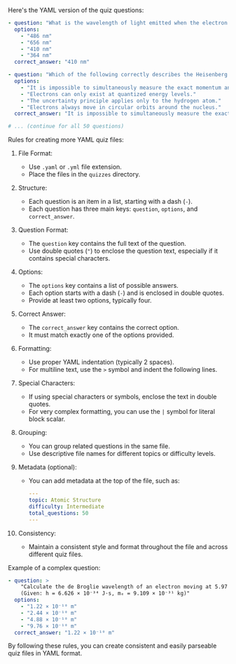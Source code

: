 Here's the YAML version of the quiz questions:

```yaml:study_notes_app/quizzes/atomic_structure.yaml
- question: "What is the wavelength of light emitted when the electron in a hydrogen atom drops from n = 4 to n = 2 level? (Given Rydberg constant R = 1.097 × 10⁷ m⁻¹)"
  options:
    - "486 nm"
    - "656 nm"
    - "410 nm"
    - "364 nm"
  correct_answer: "410 nm"

- question: "Which of the following correctly describes the Heisenberg Uncertainty Principle?"
  options:
    - "It is impossible to simultaneously measure the exact momentum and position of an electron."
    - "Electrons can only exist at quantized energy levels."
    - "The uncertainty principle applies only to the hydrogen atom."
    - "Electrons always move in circular orbits around the nucleus."
  correct_answer: "It is impossible to simultaneously measure the exact momentum and position of an electron."

# ... (continue for all 50 questions)
```

Rules for creating more YAML quiz files:

1. File Format:
   - Use `.yaml` or `.yml` file extension.
   - Place the files in the `quizzes` directory.

2. Structure:
   - Each question is an item in a list, starting with a dash (`-`).
   - Each question has three main keys: `question`, `options`, and `correct_answer`.

3. Question Format:
   - The `question` key contains the full text of the question.
   - Use double quotes (`"`) to enclose the question text, especially if it contains special characters.

4. Options:
   - The `options` key contains a list of possible answers.
   - Each option starts with a dash (`-`) and is enclosed in double quotes.
   - Provide at least two options, typically four.

5. Correct Answer:
   - The `correct_answer` key contains the correct option.
   - It must match exactly one of the options provided.

6. Formatting:
   - Use proper YAML indentation (typically 2 spaces).
   - For multiline text, use the `>` symbol and indent the following lines.

7. Special Characters:
   - If using special characters or symbols, enclose the text in double quotes.
   - For very complex formatting, you can use the `|` symbol for literal block scalar.

8. Grouping:
   - You can group related questions in the same file.
   - Use descriptive file names for different topics or difficulty levels.

9. Metadata (optional):
   - You can add metadata at the top of the file, such as:
     ```yaml
     ---
     topic: Atomic Structure
     difficulty: Intermediate
     total_questions: 50
     ---
     ```

10. Consistency:
    - Maintain a consistent style and format throughout the file and across different quiz files.

Example of a complex question:

```yaml
- question: >
    "Calculate the de Broglie wavelength of an electron moving at 5.97 × 10⁶ m/s:
    (Given: h = 6.626 × 10⁻³⁴ J·s, mₑ = 9.109 × 10⁻³¹ kg)"
  options:
    - "1.22 × 10⁻¹⁰ m"
    - "2.44 × 10⁻¹⁰ m"
    - "4.88 × 10⁻¹⁰ m"
    - "9.76 × 10⁻¹⁰ m"
  correct_answer: "1.22 × 10⁻¹⁰ m"
```

By following these rules, you can create consistent and easily parseable quiz files in YAML format.